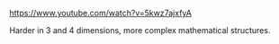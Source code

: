 https://www.youtube.com/watch?v=5kwz7ajxfyA

Harder in 3 and 4 dimensions, more complex mathematical structures.